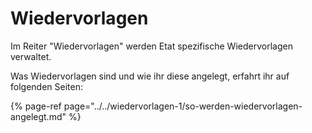 # Wiedervorlagen

Im Reiter "Wiedervorlagen" werden Etat spezifische Wiedervorlagen verwaltet.

Was Wiedervorlagen sind und wie ihr diese angelegt, erfahrt ihr auf folgenden Seiten:

{% page-ref page="../../wiedervorlagen-1/so-werden-wiedervorlagen-angelegt.md" %}

